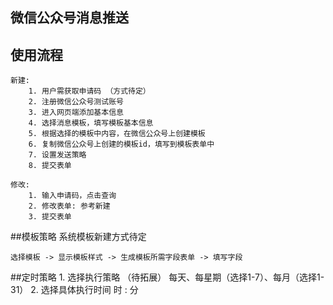 ## **微信公众号消息推送**

## 使用流程
    新建:
        1. 用户需获取申请码 （方式待定）
        2. 注册微信公众号测试账号
        3. 进入网页端添加基本信息
        4. 选择消息模板，填写模板基本信息
        5. 根据选择的模板中内容，在微信公众号上创建模板
        6. 复制微信公众号上创建的模板id，填写到模板表单中
        7. 设置发送策略
        8. 提交表单

    修改:
        1. 输入申请码，点击查询
        2. 修改表单: 参考新建
        3. 提交表单

##模板策略
    系统模板新建方式待定
    
    选择模板 -> 显示模板样式 -> 生成模板所需字段表单 -> 填写字段 



##定时策略
    1. 选择执行策略 （待拓展）
       每天、每星期（选择1-7）、每月（选择1-31）
    2. 选择具体执行时间
        时 : 分

